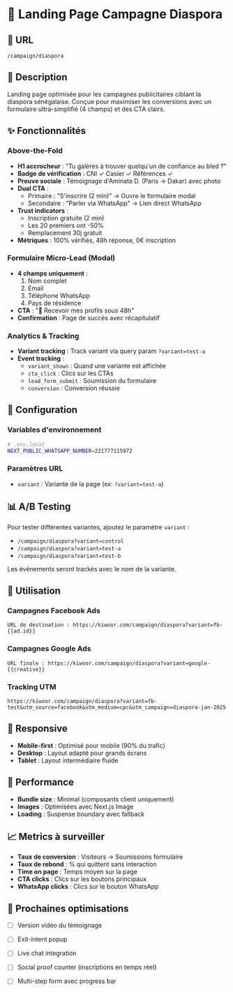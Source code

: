 # 🎯 Landing Page Campagne Diaspora

## 📍 URL
`/campaign/diaspora`

## 🎨 Description
Landing page optimisée pour les campagnes publicitaires ciblant la diaspora sénégalaise. Conçue pour maximiser les conversions avec un formulaire ultra-simplifié (4 champs) et des CTA clairs.

## ✨ Fonctionnalités

### Above-the-Fold
- **H1 accrocheur** : "Tu galères à trouver quelqu'un de confiance au bled ?"
- **Badge de vérification** : CNI ✓ Casier ✓ Références ✓
- **Preuve sociale** : Témoignage d'Aminata D. (Paris → Dakar) avec photo
- **Dual CTA** :
  - Primaire : "S'inscrire (2 min)" → Ouvre le formulaire modal
  - Secondaire : "Parler via WhatsApp" → Lien direct WhatsApp
- **Trust indicators** :
  - Inscription gratuite (2 min)
  - Les 20 premiers ont -50%
  - Remplacement 30j gratuit
- **Métriques** : 100% vérifiés, 48h réponse, 0€ inscription

### Formulaire Micro-Lead (Modal)
- **4 champs uniquement** :
  1. Nom complet
  2. Email
  3. Téléphone WhatsApp
  4. Pays de résidence
- **CTA** : "🚀 Recevoir mes profils sous 48h"
- **Confirmation** : Page de succès avec récapitulatif

### Analytics & Tracking
- **Variant tracking** : Track variant via query param `?variant=test-a`
- **Event tracking** :
  - `variant_shown` : Quand une variante est affichée
  - `cta_click` : Clics sur les CTAs
  - `lead_form_submit` : Soumission du formulaire
  - `conversion` : Conversion réussie

## 🔧 Configuration

### Variables d'environnement
```bash
# .env.local
NEXT_PUBLIC_WHATSAPP_NUMBER=221777115972
```

### Paramètres URL
- `variant` : Variante de la page (ex: `?variant=test-a`)

## 📊 A/B Testing
Pour tester différentes variantes, ajoutez le paramètre `variant` :
- `/campaign/diaspora?variant=control`
- `/campaign/diaspora?variant=test-a`
- `/campaign/diaspora?variant=test-b`

Les événements seront trackés avec le nom de la variante.

## 🎯 Utilisation

### Campagnes Facebook Ads
```
URL de destination : https://kiwoor.com/campaign/diaspora?variant=fb-{{ad.id}}
```

### Campagnes Google Ads
```
URL finale : https://kiwoor.com/campaign/diaspora?variant=google-{{creative}}
```

### Tracking UTM
```
https://kiwoor.com/campaign/diaspora?variant=fb-test&utm_source=facebook&utm_medium=cpc&utm_campaign=diaspora-jan-2025
```

## 📱 Responsive
- **Mobile-first** : Optimisé pour mobile (90% du trafic)
- **Desktop** : Layout adapté pour grands écrans
- **Tablet** : Layout intermédiaire fluide

## 🚀 Performance
- **Bundle size** : Minimal (composants client uniquement)
- **Images** : Optimisées avec Next.js Image
- **Loading** : Suspense boundary avec fallback

## 📈 Metrics à surveiller
- **Taux de conversion** : Visiteurs → Soumissions formulaire
- **Taux de rebond** : % qui quittent sans interaction
- **Time on page** : Temps moyen sur la page
- **CTA clicks** : Clics sur les boutons principaux
- **WhatsApp clicks** : Clics sur le bouton WhatsApp

## 🔄 Prochaines optimisations
- [ ] Version vidéo du témoignage
- [ ] Exit-intent popup
- [ ] Live chat integration
- [ ] Social proof counter (inscriptions en temps réel)
- [ ] Multi-step form avec progress bar


